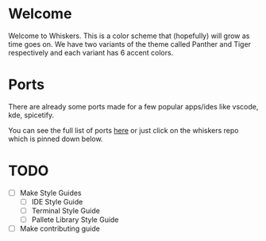 # Welcome 
Welcome to Whiskers. This is a color scheme that (hopefully) will grow as time goes on.
We have two variants of the theme called Panther and Tiger respectively and each variant has 6 accent colors.

# Ports
There are already some ports made for a few popular apps/ides like vscode, kde, spicetify.

You can see the full list of ports [here](https://github.com/Whiskers-Color-Scheme/whiskers) or just click on the whiskers repo which is pinned down below. 

# TODO
- [ ] Make Style Guides
  - [ ] IDE Style Guide
  - [ ] Terminal Style Guide
  - [ ] Pallete Library Style Guide
- [ ] Make contributing guide
